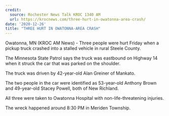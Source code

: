 ```yaml
---
credit:
  source: Rochester News Talk KROC 1340 AM
  url: https://krocnews.com/three-hurt-in-owatonna-area-crash/
date: '2020-12-26'
title: "THREE HURT IN OWATONNA-AREA CRASH"
---
```

Owatonna, MN (KROC AM News) - Three people were hurt Friday when a pickup truck crashed into a stalled vehicle in rural Steele County.

The Minnesota State Patrol says the truck was eastbound on Highway 14 when it struck the car that was parked on the shoulder.

The truck was driven by 42-year-old Alan Greiner of Mankato.

The two people in the car were identified as 53-year-old Anthony Brown and 49-year-old Stacey Powell, both of New Richland.

All three were taken to Owatonna Hospital with non-life-threatening injuries.

The wreck happened around 8:30 PM in Meriden Township.
